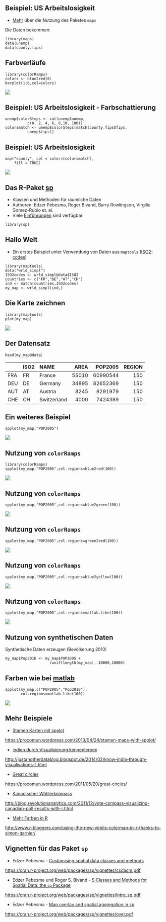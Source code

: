 Beispiel: US Arbeitslosigkeit
-----------------------------

-   [Mehr](http://bcb.dfci.harvard.edu/~aedin/courses/R/CDC/maps.html)
    über die Nutzung des Paketes `maps`

Die Daten bekommen:

    library(maps)
    data(unemp)
    data(county.fips)

Farbverläufe
------------

    library(colorRamps)
    colors <- blue2red(6)
    barplot(1:6,col=colors)

![](spplot_files/figure-markdown_strict/unnamed-chunk-3-1.png)<!-- -->

Beispiel: US Arbeitslosigkeit - Farbschattierung
------------------------------------------------

    unemp$colorSteps <- cut(unemp$unemp, 
              c(0, 2, 4, 6, 8,10, 100))
    colorsmatch <- unemp$colorSteps[match(county.fips$fips, 
              unemp$fips)]

Beispiel: US Arbeitslosigkeit
-----------------------------

    map("county", col = colors[colorsmatch], 
        fill = TRUE)

![](spplot_files/figure-markdown_strict/unnamed-chunk-5-1.png)<!-- -->

Das R-Paket [sp](https://cran.r-project.org/web/packages/sp/index.html)
-----------------------------------------------------------------------

-   Klassen und Methoden für räumliche Daten
-   Authoren: Edzer Pebesma, Roger Bivand, Barry Rowlingson, Virgilio
    Gomez-Rubio et. al.
-   Viele
    [Einführungen](http://ifgi.uni-muenster.de/~epebe_01/Aufbaukurs/R/slides_R.pdf)
    sind verfügbar

<!-- -->

    library(sp)

Hallo Welt
----------

-   Ein erstes Beispiel unter Verwendung von Daten aus `maptools`
    ([ISO2-codes](http://en.wikipedia.org/wiki/ISO_3166-1_alpha-2))

<!-- -->

    library(maptools)
    data("wrld_simpl")
    ISO2codes <- wrld_simpl@data$ISO2
    countries <- c("FR","DE","AT","CH")
    ind <- match(countries,ISO2codes)
    my_map <- wrld_simpl[ind,]

Die Karte zeichnen
------------------

    library(maptools)
    plot(my_map)

![](spplot_files/figure-markdown_strict/unnamed-chunk-8-1.png)<!-- -->

Der Datensatz
-------------

    head(my_map@data)

<table>
<thead>
<tr class="header">
<th></th>
<th align="left">ISO2</th>
<th align="left">NAME</th>
<th align="right">AREA</th>
<th align="right">POP2005</th>
<th align="right">REGION</th>
</tr>
</thead>
<tbody>
<tr class="odd">
<td>FRA</td>
<td align="left">FR</td>
<td align="left">France</td>
<td align="right">55010</td>
<td align="right">60990544</td>
<td align="right">150</td>
</tr>
<tr class="even">
<td>DEU</td>
<td align="left">DE</td>
<td align="left">Germany</td>
<td align="right">34895</td>
<td align="right">82652369</td>
<td align="right">150</td>
</tr>
<tr class="odd">
<td>AUT</td>
<td align="left">AT</td>
<td align="left">Austria</td>
<td align="right">8245</td>
<td align="right">8291979</td>
<td align="right">150</td>
</tr>
<tr class="even">
<td>CHE</td>
<td align="left">CH</td>
<td align="left">Switzerland</td>
<td align="right">4000</td>
<td align="right">7424389</td>
<td align="right">150</td>
</tr>
</tbody>
</table>

Ein weiteres Beispiel
---------------------

    spplot(my_map,"POP2005")

![](spplot_files/figure-markdown_strict/unnamed-chunk-11-1.png)<!-- -->

Nutzung von `colorRamps`
------------------------

    library(colorRamps)
    spplot(my_map,"POP2005",col.regions=blue2red(100))

![](spplot_files/figure-markdown_strict/unnamed-chunk-12-1.png)<!-- -->

Nutzung von `colorRamps`
------------------------

    spplot(my_map,"POP2005",col.regions=blue2green(100))

![](spplot_files/figure-markdown_strict/unnamed-chunk-13-1.png)<!-- -->

Nutzung von `colorRamps`
------------------------

    spplot(my_map,"POP2005",col.regions=green2red(100))

![](spplot_files/figure-markdown_strict/unnamed-chunk-14-1.png)<!-- -->

Nutzung von `colorRamps`
------------------------

    spplot(my_map,"POP2005",col.regions=blue2yellow(100))

![](spplot_files/figure-markdown_strict/unnamed-chunk-15-1.png)<!-- -->

Nutzung von `colorRamps`
------------------------

    spplot(my_map,"POP2005",col.regions=matlab.like(100))

![](spplot_files/figure-markdown_strict/unnamed-chunk-16-1.png)<!-- -->

Nutzung von synthetischen Daten
-------------------------------

Synthetische Daten erzeugen (Bevölkerung 2010)

    my_map$Pop2010 <- my_map$POP2005 + 
                        runif(length(my_map),-10000,10000)

Farben wie bei [matlab](http://de.mathworks.com/products/matlab/)
-----------------------------------------------------------------

    spplot(my_map,c("POP2005","Pop2010"),
           col.regions=matlab.like(100))

![](spplot_files/figure-markdown_strict/unnamed-chunk-18-1.png)<!-- -->

Mehr Beispiele
--------------

-   [Stamen Karten mit
    spplot](https://procomun.wordpress.com/2013/04/24/stamen-maps-with-spplot/)

<https://procomun.wordpress.com/2013/04/24/stamen-maps-with-spplot/>

-   [Indien durch Visualisierung
    kennenlernen](http://justanotherdatablog.blogspot.de/2014/02/know-india-through-visualisations-1.html)

<http://justanotherdatablog.blogspot.de/2014/02/know-india-through-visualisations-1.html>

-   [Great
    circles](https://procomun.wordpress.com/2011/05/20/great-circles/)

<https://procomun.wordpress.com/2011/05/20/great-circles/>

-   [Kanadischer
    Wählerkompass](http://blog.revolutionanalytics.com/2011/12/vote-compass-visualizing-canadian-poll-results-with-r.html)

<http://blog.revolutionanalytics.com/2011/12/vote-compass-visualizing-canadian-poll-results-with-r.html>

-   [Mehr Farben in
    R](http://www.r-bloggers.com/using-the-new-viridis-colormap-in-r-thanks-to-simon-garnier/)

<http://www.r-bloggers.com/using-the-new-viridis-colormap-in-r-thanks-to-simon-garnier/>

Vignetten für das Paket `sp`
----------------------------

-   Edzer Pebesma - [Customising spatial data classes and
    methods](https://cran.r-project.org/web/packages/sp/vignettes/csdacm.pdf)

<https://cran.r-project.org/web/packages/sp/vignettes/csdacm.pdf>

-   Edzer Pebesma und Roger S. Bivand - [S Classes and Methods for
    Spatial Data: the `sp`
    Package](https://cran.r-project.org/web/packages/sp/vignettes/intro_sp.pdf)

<https://cran.r-project.org/web/packages/sp/vignettes/intro_sp.pdf>

-   Edzer Pebesma - [Map overlay and spatial aggregation in
    sp](https://cran.r-project.org/web/packages/sp/vignettes/over.pdf)

<https://cran.r-project.org/web/packages/sp/vignettes/over.pdf>
